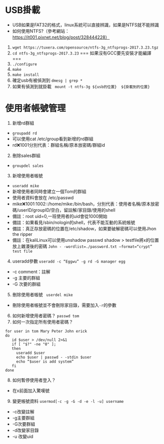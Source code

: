 # USB掛載
- USB如果是FAT32的格式，linux系統可以直接辨識，如果是NTFS就不能辨識
- 如何使用NTFS?（參考網站：https://it001.pixnet.net/blog/post/328444228）
1. ```wget https://tuxera.com/opensource/ntfs-3g_ntfsprogs-2017.3.23.tgz```
2. ```cd ntfs-3g_ntfsprogs-2017.3.23```
===
如果沒有GCC要先安裝才能編譯
===
3. ```./configure```
4. ```make```
5. ```make install```
6. 確定usb有被偵測到
```dmesg | grep *```
7. 如果有偵測到就掛載
``` mount -t ntfs-3g ${usb的位置}  ${掛載到的位置}```

# 使用者帳號管理
1. 新增rd群組
- ```groupadd rd```
- 可以使用cat /etc/group看到新增的rd群組
- rd:x:1001分別代表：群組名稱/原本放密碼/群組id
2. 刪除sales群組
- ```groupdel sales```
3. 新增使用者帳號
- ```useradd mike```
- 新增使用者同時會建立一個Tom的群組
- 使用者資料會放在 /etc/passwd
- mike:x:1001:1002::/home/mike:/bin/bash，分別代表：使用者名稱/原本放密碼/userID/groupID/空白，留註解/家目錄/使用的shell
- 備註：root uid=0,一班使用者的uid會從1000開始
- 備註：如果看見/sbin/nologin的shell，代表不能互動的系統帳號
- 備註：真正存放密碼的位置在/etc/shadow，如果要破解密碼可以使用Jhon the ripper
- 備註：在kaliLinux可以使用unshadow passwd shadow > testfile將x的位置放上雜湊後的密碼
```John - -wordlist=./password.txt —format=“crypt” test file```
4. useradd參數
```useradd -c “Eggwu” -g rd -G manager egg```
- -c comment：註解
- -g 主要的群組
- -G 次要的群組
5. 刪除使用者帳號
``` userdel mike```
- 刪除使用者帳號並不會刪除家目錄，需要加入```-r```的參數
6. 如何新增使用者密碼？
```passwd tom```
7. 如何一次指定所有使用者密碼？
```
for user in tom Mary Peter John erick
do
   id $user > /dev/null 2>&1
   if [ "$?" -ne "0" ];
   then
     useradd $user
     echo $user | passwd - -stdin $user
     echo “$user is add system” 
   fi
done
```
8. 如何暫停使用者登入？
- 在x前面加入驚嘆號
9. 變更帳號資料
```usermod[-c -g -G -d -e -l -u] username```
- -c改變註解
- -g主要群組
- -G次要群組
- -d改變家目錄
- -u 改變uid



